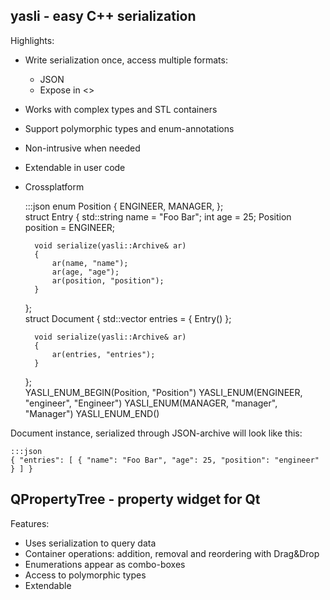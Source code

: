 ## yasli - easy C++ serialization

Highlights:

- Write serialization once, access multiple formats:
	* JSON
	* Expose in <<QPropertyTree>>
- Works with complex types and STL containers
- Support polymorphic types and enum-annotations
- Non-intrusive when needed
- Extendable in user code
- Crossplatform


	:::json
	enum Position
	{
	   ENGINEER,
	   MANAGER,
	};	
	struct Entry
	{
	    std::string name = "Foo Bar";
	    int age = 25;
	    Position position = ENGINEER;
	
	    void serialize(yasli::Archive& ar)
	    {
	        ar(name, "name");
	        ar(age, "age");
	        ar(position, "position");
	    }
	};	
	struct Document
	{
	    std::vector<Entry> entries = { Entry() };
	
	    void serialize(yasli::Archive& ar)
	    {
	        ar(entries, "entries");
	    }
	};	
	YASLI_ENUM_BEGIN(Position, "Position")
	YASLI_ENUM(ENGINEER, "engineer", "Engineer")
	YASLI_ENUM(MANAGER, "manager", "Manager")
	YASLI_ENUM_END()


Document instance, serialized through JSON-archive will look like this:

	:::json
	{ "entries": [ { "name": "Foo Bar", "age": 25, "position": "engineer" } ] }

## QPropertyTree - property widget for Qt

Features:

- Uses serialization to query data
- Container operations: addition, removal and reordering with Drag&Drop
- Enumerations appear as combo-boxes
- Access to polymorphic types
- Extendable